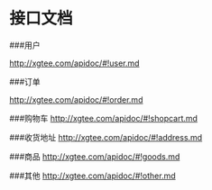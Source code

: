 **接口文档**
=========

###用户

http://xgtee.com/apidoc/#!user.md

###订单

http://xgtee.com/apidoc/#!order.md

###购物车
http://xgtee.com/apidoc/#!shopcart.md

###收货地址
http://xgtee.com/apidoc/#!address.md

###商品
http://xgtee.com/apidoc/#!goods.md

###其他
http://xgtee.com/apidoc/#!other.md